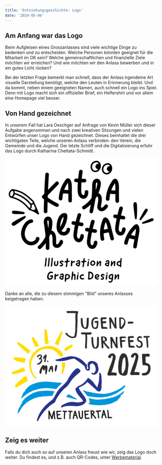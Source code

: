 ```yaml
---
title: 'Entstehungsgeschichte: Logo'
date: '2024-05-06'
---
```


Am Anfang war das Logo
----------------------

Beim Aufgleisen eines Grossanlasses sind viele wichtige Dinge zu bedenken und zu entscheiden.
Welche Personen könnten geeignet für die Mitarbeit im OK sein?
Welche gemeinschaftlichen und finanzielle Ziele möchten wir erreichen?
Und wie möchten wir den Anlass bewerben und in ein gutes Licht rücken?

Bei der letzten Frage bemerkt man schnell,
dass der Anlass irgendeine Art visuelle Darstellung benötigt,
welche den Leuten in Erinnerung bleibt.
Und da kommt, neben einem geeigneten Namen, auch schnell ein Logo ins Spiel.
Denn mit Logo macht sich ein offizieller Brief, ein Helfershirt und vor allem eine Homepage viel besser.


Von Hand gezeichnet
-------------------

In unserem Fall hat Lara Oeschger auf Anfrage von Kevin Müller sich dieser Aufgabe angenommen
und nach zwei kreativen Sitzungen und vielen Entwürfen unser Logo von Hand gezeichnet.
Dieses beinhaltet die drei wichtigsten Teile, welche unseren Anlass verbinden: den Verein, die Gemeinde und die Jugend.
Der letzte Schliff und die Digitalisierung erfuhr das Logo durch Katharina Chettata-Schmidt.

![Katharina Chettata-Schmidt](Logo_kathachettata_SW.jpg)

Danke an alle, die zu diesem stimmigen "Bild" unseres Anlasses beigetragen haben.
 
![Finales Logo](Logo_TSV_Jugend_Turnfest_weisserHintergrund.png)


Zeig es weiter
--------------

Falls du dich auch so auf unseren Anlass freust wie wir, zeig das Logo doch weiter.
Du findest es, und z.B. auch QR-Codes, unter [Werbematerial](/marketing/werbematerial).
